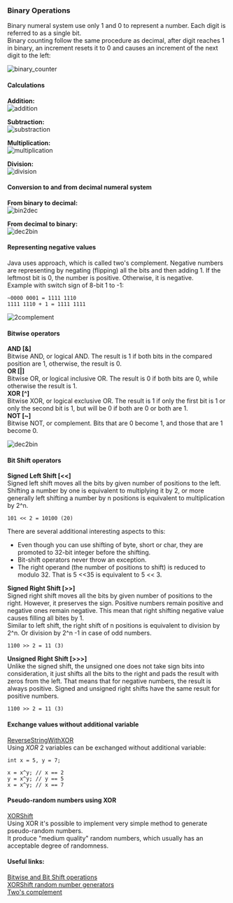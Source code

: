 ### Binary Operations

Binary numeral system use only 1 and 0 to represent a number. Each digit is referred to as a single bit.  
Binary counting follow the same procedure as decimal, after digit reaches 1 in binary, 
an increment resets it to 0 and causes an increment of the next digit to the left:  

![binary_counter](https://github.com/aTan-aka-Xellos/java-algorithms/blob/master/src/main/resources/img/numbers/binary_counter.gif)   


#### Calculations

**Addition:**  
![addition](https://github.com/aTan-aka-Xellos/java-algorithms/blob/master/src/main/resources/img/numbers/addition.png)  

**Subtraction:**  
![substraction](https://github.com/aTan-aka-Xellos/java-algorithms/blob/master/src/main/resources/img/numbers/substraction.png)

**Multiplication:**  
![multiplication](https://github.com/aTan-aka-Xellos/java-algorithms/blob/master/src/main/resources/img/numbers/multiplication.png)

**Division:**  
![division](https://github.com/aTan-aka-Xellos/java-algorithms/blob/master/src/main/resources/img/numbers/division.png)  

#### Conversion to and from decimal numeral system  

**From binary to decimal:**  
![bin2dec](https://github.com/aTan-aka-Xellos/java-algorithms/blob/master/src/main/resources/img/numbers/bin2dec.png)   

**From decimal to binary:**  
![dec2bin](https://github.com/aTan-aka-Xellos/java-algorithms/blob/master/src/main/resources/img/numbers/dec2bin.png) 

#### Representing negative values  

Java uses approach, which is called two's complement. 
Negative numbers are representing by negating (flipping) all the bits and then adding 1. 
If the leftmost bit is 0, the number is positive. Otherwise, it is negative.  
Example with switch sign of 8-bit 1 to -1:       
```
~0000 0001 = 1111 1110  
1111 1110 + 1 = 1111 1111
```
     
![2complement](https://github.com/aTan-aka-Xellos/java-algorithms/blob/master/src/main/resources/img/numbers/2complement.jpg)   


#### Bitwise operators  
 
**AND [&]**  
Bitwise AND, or logical AND. The result is 1 if both bits in the compared position are 1, otherwise, the result is 0.  
**OR [|]**  
Bitwise OR, or logical inclusive OR. The result is 0 if both bits are 0, while otherwise the result is 1.  
**XOR [^]**  
Bitwise XOR, or logical exclusive OR. The result is 1 if only the first bit is 1 or only the second bit is 1, but will be 0 if both are 0 or both are 1.  
**NOT [~]**  
Bitwise NOT, or complement. Bits that are 0 become 1, and those that are 1 become 0.  

![dec2bin](https://github.com/aTan-aka-Xellos/java-algorithms/blob/master/src/main/resources/img/numbers/bitwise_operators.jpg)  
   
#### Bit Shift operators  

**Signed Left Shift [<<]**  
Signed left shift moves all the bits by given number of positions to the left.   
Shifting a number by one is equivalent to multiplying it by 2, 
or more generally left shifting a number by n positions is equivalent to multiplication by 2^n.  
```
101 << 2 = 10100 (20)  
```

There are several additional interesting aspects to this:  

* Even though you can use shifting of byte, short or char, they are promoted to 32-bit integer before the shifting.  
* Bit-shift operators never throw an exception.  
* The right operand (the number of positions to shift) is reduced to modulo 32. That is 5 <<35 is equivalent to 5 << 3.  

**Signed Right Shift [>>]**  
Signed right shift moves all the bits by given number of positions to the right. 
However, it preserves the sign. Positive numbers remain positive and negative ones remain negative.
This mean that right shifting negative value causes filling all bites by 1.   
Similar to left shift, the right shift of n positions is equivalent to division by 2^n. 
Or division by 2^n -1 in case of odd numbers.  
```
1100 >> 2 = 11 (3)
```  

**Unsigned Right Shift [>>>]**  
Unlike the signed shift, the unsigned one does not take sign bits into consideration, 
it just shifts all the bits to the right and pads the result with zeros from the left. 
That means that for negative numbers, the result is always positive. 
Signed and unsigned right shifts have the same result for positive numbers.  
```
1100 >> 2 = 11 (3)
```    

#### Exchange values without additional variable  

[ReverseStringWithXOR](ReverseStringWithXOR.java)  
Using *XOR* 2 variables can be exchanged without additional variable:  
```
int x = 5, y = 7; 

x = x^y; // x == 2
y = x^y; // y == 5
x = x^y; // x == 7
```  


#### Pseudo-random numbers using XOR

[XORShift](XORShift.java)  
Using XOR it's possible to implement very simple method to generate pseudo-random numbers.  
It produce "medium quality" random numbers, which usually has an acceptable degree of randomness.    
 

#### Useful links:  
[Bitwise and Bit Shift operations](https://www.vojtechruzicka.com/bit-manipulation-java-bitwise-bit-shift-operations)  
[XORShift random number generators](https://www.javamex.com/tutorials/random_numbers/xorshift.shtml)  
[Two's complement](https://en.wikipedia.org/wiki/Two%27s_complement)  
